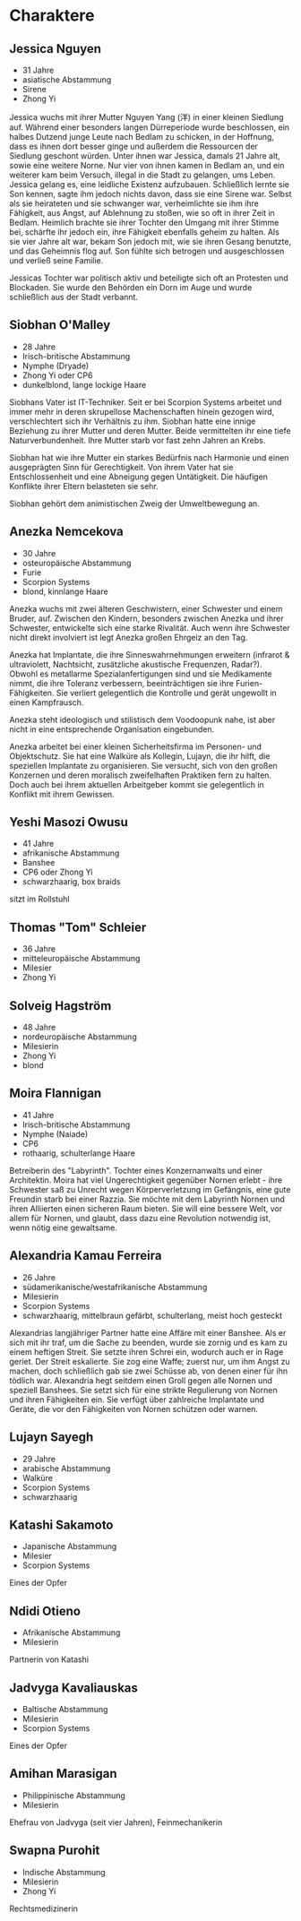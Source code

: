 # Charaktere 

## Jessica Nguyen

* 31 Jahre
* asiatische Abstammung
* Sirene
* Zhong Yi

Jessica wuchs mit ihrer Mutter Nguyen Yang (洋) in einer kleinen Siedlung auf. Während
einer besonders langen Dürreperiode wurde beschlossen, ein halbes Dutzend junge Leute
nach Bedlam zu schicken, in der Hoffnung, dass es ihnen dort besser ginge und außerdem
die Ressourcen der Siedlung geschont würden. Unter ihnen war Jessica, damals 21 Jahre
alt, sowie eine weitere Norne. Nur vier von ihnen kamen in Bedlam an, und ein weiterer
kam beim Versuch, illegal in die Stadt zu gelangen, ums Leben. Jessica gelang es, eine
leidliche Existenz aufzubauen. Schließlich lernte sie Son kennen, sagte ihm jedoch
nichts davon, dass sie eine Sirene war. Selbst als sie heirateten und sie schwanger war,
verheimlichte sie ihm ihre Fähigkeit, aus Angst, auf Ablehnung zu stoßen, wie so oft in
ihrer Zeit in Bedlam. Heimlich brachte sie ihrer Tochter den Umgang mit ihrer Stimme
bei, schärfte ihr jedoch ein, ihre Fähigkeit ebenfalls geheim zu halten. Als sie vier
Jahre alt war, bekam Son jedoch mit, wie sie ihren Gesang benutzte, und das Geheimnis
flog auf. Son fühlte sich betrogen und ausgeschlossen und verließ seine Familie.

Jessicas Tochter war politisch aktiv und beteiligte sich oft an Protesten und Blockaden.
Sie wurde den Behörden ein Dorn im Auge und wurde schließlich aus der Stadt verbannt.

## Siobhan O'Malley

* 28 Jahre
* Irisch-britische Abstammung
* Nymphe (Dryade)
* Zhong Yi oder CP6
* dunkelblond, lange lockige Haare

Siobhans Vater ist IT-Techniker. Seit er bei Scorpion Systems arbeitet und immer mehr in
deren skrupellose Machenschaften hinein gezogen wird, verschlechtert sich ihr Verhältnis
zu ihm. Siobhan hatte eine innige Beziehung zu ihrer Mutter und deren Mutter. Beide vermittelten ihr eine tiefe Naturverbundenheit. Ihre Mutter starb vor fast zehn Jahren an Krebs.

Siobhan hat wie ihre Mutter ein starkes Bedürfnis nach Harmonie und einen ausgeprägten Sinn für Gerechtigkeit. Von ihrem Vater hat sie Entschlossenheit und eine Abneigung gegen Untätigkeit. Die häufigen Konflikte ihrer Eltern belasteten sie sehr.

Siobhan gehört dem
animistischen Zweig der Umweltbewegung an.

## Anezka Nemcekova

* 30 Jahre
* osteuropäische Abstammung
* Furie
* Scorpion Systems
* blond, kinnlange Haare

Anezka wuchs mit zwei älteren Geschwistern, einer Schwester und einem Bruder, auf.
Zwischen den Kindern, besonders zwischen Anezka und ihrer Schwester, entwickelte sich
eine starke Rivalität. Auch wenn ihre Schwester nicht direkt involviert ist legt Anezka
großen Ehrgeiz an den Tag.

Anezka hat Implantate, die ihre Sinneswahrnehmungen erweitern (infrarot & ultraviolett,
Nachtsicht, zusätzliche akustische Frequenzen, Radar?). Obwohl es metallarme
Spezialanfertigungen sind und sie Medikamente nimmt, die ihre Toleranz verbessern,
beeinträchtigen sie ihre Furien-Fähigkeiten. Sie verliert gelegentlich die Kontrolle und
gerät ungewollt in einen Kampfrausch.

Anezka steht ideologisch und stilistisch dem Voodoopunk nahe, ist aber nicht in eine
entsprechende Organisation eingebunden.

Anezka arbeitet bei einer kleinen Sicherheitsfirma im Personen- und Objektschutz. Sie
hat eine Walküre als Kollegin, Lujayn, die ihr hilft, die speziellen Implantate zu
organisieren. Sie versucht, sich von den großen Konzernen und deren moralisch
zweifelhaften Praktiken fern zu halten. Doch auch bei ihrem aktuellen Arbeitgeber kommt
sie gelegentlich in Konflikt mit ihrem Gewissen.

## Yeshi Masozi Owusu

* 41 Jahre
* afrikanische Abstammung
* Banshee
* CP6 oder Zhong Yi
* schwarzhaarig, box braids

sitzt im Rollstuhl

## Thomas "Tom" Schleier

* 36 Jahre
* mitteleuropäische Abstammung
* Milesier
* Zhong Yi

## Solveig Hagström

* 48 Jahre
* nordeuropäische Abstammung
* Milesierin
* Zhong Yi
* blond

## Moira Flannigan

* 41 Jahre
* Irisch-britische Abstammung
* Nymphe (Naiade)
* CP6
* rothaarig, schulterlange Haare

Betreiberin des "Labyrinth". Tochter eines Konzernanwalts und einer Architektin. Moira hat viel Ungerechtigkeit gegenüber Nornen erlebt -
ihre Schwester saß zu Unrecht wegen Körperverletzung im Gefängnis, eine gute Freundin
starb bei einer Razzia. Sie
möchte mit dem Labyrinth Nornen und ihren Alliierten einen sicheren Raum bieten. Sie will eine bessere Welt, vor allem für Nornen, und glaubt, dass dazu eine Revolution notwendig ist, wenn nötig eine gewaltsame.

## Alexandria Kamau Ferreira

* 26 Jahre
* südamerikanische/westafrikanische Abstammung
* Milesierin
* Scorpion Systems
* schwarzhaarig, mittelbraun gefärbt, schulterlang, meist hoch gesteckt

Alexandrias langjähriger Partner hatte eine Affäre mit einer Banshee. Als er sich mit
ihr traf, um die Sache zu beenden, wurde sie zornig und es kam zu einem heftigen Streit.
Sie setzte ihren Schrei ein, wodurch auch er in Rage geriet. Der Streit eskalierte. Sie
zog eine Waffe; zuerst nur, um ihm Angst zu machen, doch schließlich gab sie zwei
Schüsse ab, von denen einer für ihn tödlich war. Alexandria hegt seitdem einen Groll
gegen alle Nornen und speziell Banshees. Sie setzt sich für eine strikte Regulierung von
Nornen und ihren Fähigkeiten ein. Sie verfügt über zahlreiche Implantate und
Geräte, die vor den Fähigkeiten von Nornen schützen oder warnen. 

## Lujayn Sayegh

* 29 Jahre
* arabische Abstammung
* Walküre
* Scorpion Systems
* schwarzhaarig

## Katashi Sakamoto

* Japanische Abstammung
* Milesier 
* Scorpion Systems

Eines der Opfer 

## Ndidi Otieno

* Afrikanische Abstammung
* Milesierin

Partnerin von Katashi

## Jadvyga Kavaliauskas

* Baltische Abstammung
* Milesierin
* Scorpion Systems

Eines der Opfer

## Amihan Marasigan

* Philippinische Abstammung
* Milesierin

Ehefrau von Jadvyga (seit vier Jahren), Feinmechanikerin

## Swapna Purohit

* Indische Abstammung
* Milesierin
* Zhong Yi

Rechtsmedizinerin
